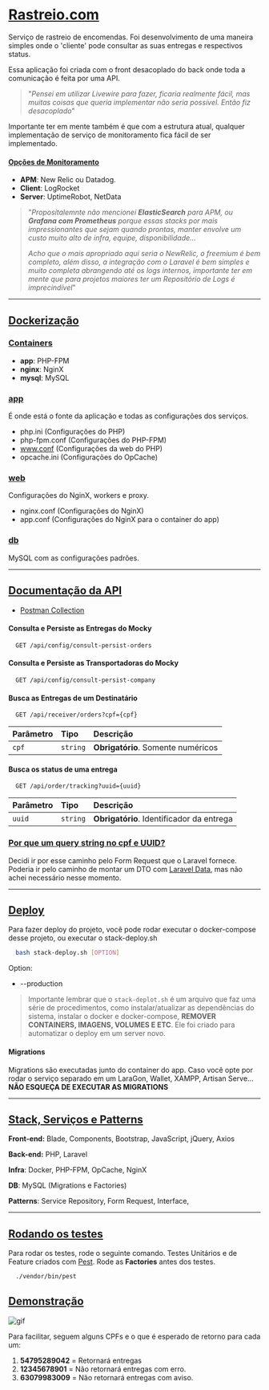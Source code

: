 # [Rastreio.com]()

Serviço de rastreio de encomendas. Foi desenvolvimento de uma maneira simples onde o 'cliente' pode consultar as suas entregas e respectivos status.

Essa aplicação foi criada com o front desacoplado do back onde toda a comunicação é feita por uma API. 

> "*Pensei em utilizar Livewire para fazer, ficaria realmente fácil, mas muitas coisas que queria implementar não seria possível. Então fiz desacoplado*"

Importante ter em mente também é que com a estrutura atual, qualquer implementação de serviço de monitoramento fica fácil de ser implementado.

#### [Opções de Monitoramento]()

- **APM**: New Relic ou Datadog.
- **Client**: LogRocket
- **Server**: UptimeRobot, NetData

> "*Propositalemnte não mencionei **ElasticSearch** para APM, ou **Grafana com Prometheus** porque essas stacks por mais impressionantes que sejam quando prontas, manter envolve um custo muito alto de infra, equipe, disponibilidade...*
>
> *Acho que o mais apropriado aqui seria o NewRelic, o freemium é bem completo, além disso, a integração com o Laravel é bem simples e muito completa abrangendo até os logs internos, importante ter em mente que para projetos maiores ter um Repositório de Logs é imprecindível*"


---


## [Dockerização]()
### [Containers]()
- **app**: PHP-FPM
- **nginx**: NginX
- **mysql**: MySQL


### [app]()

É onde está o fonte da aplicação e todas as configurações dos serviços.

- php.ini (Configurações do PHP)
- php-fpm.conf (Configurações do PHP-FPM)
- www.conf (Configurações da web do PHP)
- opcache.ini (Configurações do OpCache)

### [web]()
Configurações do NginX, workers e proxy.

- nginx.conf (Configurações do NginX)
- app.conf (Configurações do NginX para o container do app)

### [db]()

MySQL com as configurações padrões.

---

## [Documentação da API]()

- [Postman Collection](https://www.postman.com/cloudy-crescent-618085/workspace/tipomrsk-public/collection/10062714-114a0d40-ce0f-4dda-a320-0de010c095e7?action=share&creator=10062714)

#### Consulta e Persiste as Entregas do Mocky

```http
  GET /api/config/consult-persist-orders
```


#### Consulta e Persiste as Transportadoras do Mocky

```http
  GET /api/config/consult-persist-company
```


#### Busca as Entregas de um Destinatário
```http
  GET /api/receiver/orders?cpf={cpf}
```

| Parâmetro   | Tipo       | Descrição                                   |
| :---------- | :--------- | :------------------------------------------ |
| `cpf`      | `string` | **Obrigatório**. Somente numéricos |

#### Busca os status de uma entrega
```http
  GET /api/order/tracking?uuid={uuid}
```

| Parâmetro   | Tipo       | Descrição                                   |
| :---------- | :--------- | :------------------------------------------ |
| `uuid`      | `string` | **Obrigatório**. Identificador da entrega |


### [Por que um query string no cpf e UUID?]()
Decidi ir por esse caminho pelo Form Request que o Laravel fornece.
Poderia ir pelo caminho de montar um DTO com [Laravel Data](https://spatie.be/docs/laravel-data/v3/introduction), mas não achei necessário nesse momento.

---

## [Deploy]()

Para fazer deploy do projeto, você pode rodar executar o docker-compose desse projeto, ou executar o stack-deploy.sh

```bash
  bash stack-deploy.sh [OPTION]
```

Option:
- --production


> Importante lembrar que o `stack-deplot.sh` é um arquivo que faz uma série de procedimentos, como instalar/atualizar as dependências do sistema, instalar o docker e docker-compose, **REMOVER CONTAINERS, IMAGENS, VOLUMES E ETC**. Ele foi criado para automatizar o deploy em um server novo.

#### Migrations
Migrations são executadas junto do container do app. Caso você opte por rodar o serviço separado em um LaraGon, Wallet, XAMPP, Artisan Serve... **NÃO ESQUEÇA DE EXECUTAR AS MIGRATIONS**

---

## [Stack, Serviços e Patterns]()

**Front-end:** Blade, Components, Bootstrap, JavaScript, jQuery, Axios

**Back-end:** PHP, Laravel

**Infra**: Docker, PHP-FPM, OpCache, NginX

**DB**: MySQL (Migrations e Factories)

**Patterns**: Service Repository, Form Request, Interface,

---


## [Rodando os testes]()

Para rodar os testes, rode o seguinte comando.
Testes Unitários e de Feature criados com [Pest](https://pestphp.com/). Rode as **Factories** antes dos testes.

```bash
  ./vendor/bin/pest
```


## [Demonstração]()

![gif](/app/public/img/rastreio.gif)

Para facilitar, seguem alguns CPFs e o que é esperado de retorno para cada um:

1. **54795289042** = Retornará entregas
2. **12345678901** = Não retornará entregas com erro.
3. **63079983009** = Não retornará entregas com aviso.

